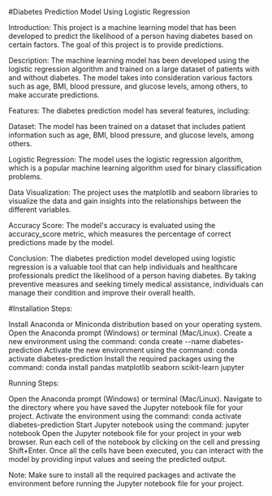 #Diabetes Prediction Model Using Logistic Regression

Introduction: This project is a machine learning model that has been developed to predict the likelihood of a person having diabetes based on certain factors. The goal of this project is to provide  predictions.

Description: The machine learning model has been developed using the logistic regression algorithm and trained on a large dataset of patients with and without diabetes. The model takes into consideration various factors such as age, BMI, blood pressure, and glucose levels, among others, to make accurate predictions.

Features: The diabetes prediction model has several features, including:

Dataset: The model has been trained on a dataset that includes patient information such as age, BMI, blood pressure, and glucose levels, among others.

Logistic Regression: The model uses the logistic regression algorithm, which is a popular machine learning algorithm used for binary classification problems.

Data Visualization: The project uses the matplotlib and seaborn libraries to visualize the data and gain insights into the relationships between the different variables.

Accuracy Score: The model's accuracy is evaluated using the accuracy_score metric, which measures the percentage of correct predictions made by the model.

Conclusion: The diabetes prediction model developed using logistic regression is a valuable tool that can help individuals and healthcare professionals predict the likelihood of a person having diabetes. By taking preventive measures and seeking timely medical assistance, individuals can manage their condition and improve their overall health.


#Installation Steps:

Install Anaconda or Miniconda distribution based on your operating system.
Open the Anaconda prompt (Windows) or terminal (Mac/Linux).
Create a new environment using the command: conda create --name diabetes-prediction
Activate the new environment using the command: conda activate diabetes-prediction
Install the required packages using the command: conda install pandas matplotlib seaborn scikit-learn jupyter

Running Steps:

Open the Anaconda prompt (Windows) or terminal (Mac/Linux).
Navigate to the directory where you have saved the Jupyter notebook file for your project.
Activate the environment using the command: conda activate diabetes-prediction
Start Jupyter notebook using the command: jupyter notebook
Open the Jupyter notebook file for your project in your web browser.
Run each cell of the notebook by clicking on the cell and pressing Shift+Enter.
Once all the cells have been executed, you can interact with the model by providing input values and seeing the predicted output.

Note: Make sure to install all the required packages and activate the environment before running the Jupyter notebook file for your project.








